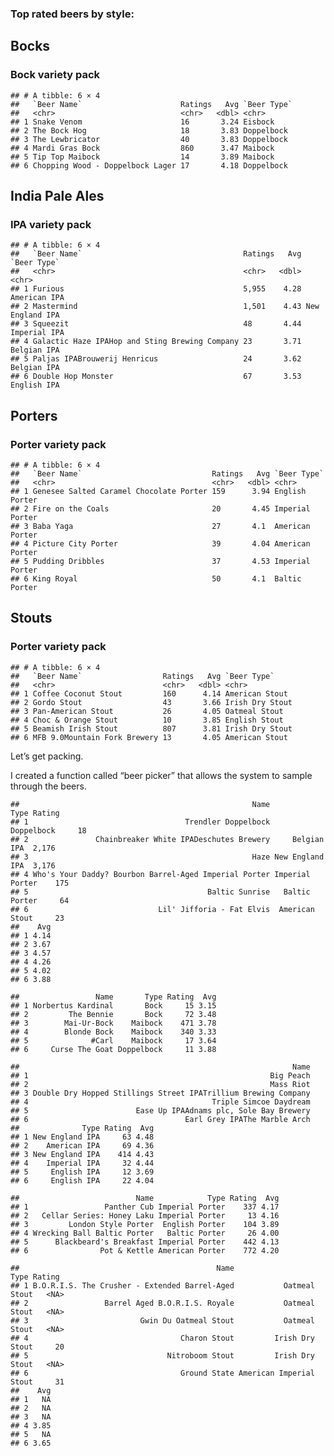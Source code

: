 ### Top rated beers by style:

## Bocks

### Bock variety pack

    ## # A tibble: 6 × 4
    ##   `Beer Name`                      Ratings   Avg `Beer Type`
    ##   <chr>                            <chr>   <dbl> <chr>      
    ## 1 Snake Venom                      16       3.24 Eisbock    
    ## 2 The Bock Hog                     18       3.83 Doppelbock 
    ## 3 The Lewbricator                  40       3.83 Doppelbock 
    ## 4 Mardi Gras Bock                  860      3.47 Maibock    
    ## 5 Tip Top Maibock                  14       3.89 Maibock    
    ## 6 Chopping Wood - Doppelbock Lager 17       4.18 Doppelbock

## India Pale Ales

### IPA variety pack

    ## # A tibble: 6 × 4
    ##   `Beer Name`                                    Ratings   Avg `Beer Type`    
    ##   <chr>                                          <chr>   <dbl> <chr>          
    ## 1 Furious                                        5,955    4.28 American IPA   
    ## 2 Mastermind                                     1,501    4.43 New England IPA
    ## 3 Squeezit                                       48       4.44 Imperial IPA   
    ## 4 Galactic Haze IPAHop and Sting Brewing Company 23       3.71 Belgian IPA    
    ## 5 Paljas IPABrouwerij Henricus                   24       3.62 Belgian IPA    
    ## 6 Double Hop Monster                             67       3.53 English IPA

## Porters

### Porter variety pack

    ## # A tibble: 6 × 4
    ##   `Beer Name`                             Ratings   Avg `Beer Type`    
    ##   <chr>                                   <chr>   <dbl> <chr>          
    ## 1 Genesee Salted Caramel Chocolate Porter 159      3.94 English Porter 
    ## 2 Fire on the Coals                       20       4.45 Imperial Porter
    ## 3 Baba Yaga                               27       4.1  American Porter
    ## 4 Picture City Porter                     39       4.04 American Porter
    ## 5 Pudding Dribbles                        37       4.53 Imperial Porter
    ## 6 King Royal                              50       4.1  Baltic Porter

## Stouts

### Porter variety pack

    ## # A tibble: 6 × 4
    ##   `Beer Name`                  Ratings   Avg `Beer Type`    
    ##   <chr>                        <chr>   <dbl> <chr>          
    ## 1 Coffee Coconut Stout         160      4.14 American Stout 
    ## 2 Gordo Stout                  43       3.66 Irish Dry Stout
    ## 3 Pan-American Stout           26       4.05 Oatmeal Stout  
    ## 4 Choc & Orange Stout          10       3.85 English Stout  
    ## 5 Beamish Irish Stout          807      3.81 Irish Dry Stout
    ## 6 MFB 9.0Mountain Fork Brewery 13       4.05 American Stout

Let’s get packing.

I created a function called “beer picker” that allows the system to
sample through the beers.

    ##                                                    Name            Type Rating
    ## 1                                   Trendler Doppelbock      Doppelbock     18
    ## 2               Chainbreaker White IPADeschutes Brewery     Belgian IPA  2,176
    ## 3                                                  Haze New England IPA  3,176
    ## 4 Who's Your Daddy? Bourbon Barrel-Aged Imperial Porter Imperial Porter    175
    ## 5                                        Baltic Sunrise   Baltic Porter     64
    ## 6                             Lil' Jifforia - Fat Elvis  American Stout     23
    ##    Avg
    ## 1 4.14
    ## 2 3.67
    ## 3 4.57
    ## 4 4.26
    ## 5 4.02
    ## 6 3.88

    ##                 Name       Type Rating  Avg
    ## 1 Norbertus Kardinal       Bock     15 3.15
    ## 2         The Bennie       Bock     72 3.48
    ## 3        Mai-Ur-Bock    Maibock    471 3.78
    ## 4        Blonde Bock    Maibock    340 3.33
    ## 5              #Carl    Maibock     17 3.64
    ## 6     Curse The Goat Doppelbock     11 3.88

    ##                                                             Name
    ## 1                                                      Big Peach
    ## 2                                                      Mass Riot
    ## 3 Double Dry Hopped Stillings Street IPATrillium Brewing Company
    ## 4                                         Triple Simcoe Daydream
    ## 5                        Ease Up IPAAdnams plc, Sole Bay Brewery
    ## 6                                   Earl Grey IPAThe Marble Arch
    ##              Type Rating  Avg
    ## 1 New England IPA     63 4.48
    ## 2    American IPA     69 4.36
    ## 3 New England IPA    414 4.43
    ## 4    Imperial IPA     32 4.44
    ## 5     English IPA     12 3.69
    ## 6     English IPA     22 4.04

    ##                          Name            Type Rating  Avg
    ## 1                 Panther Cub Imperial Porter    337 4.17
    ## 2   Cellar Series: Honey Laku Imperial Porter     13 4.16
    ## 3         London Style Porter  English Porter    104 3.89
    ## 4 Wrecking Ball Baltic Porter   Baltic Porter     26 4.00
    ## 5      Blackbeard's Breakfast Imperial Porter    442 4.13
    ## 6                Pot & Kettle American Porter    772 4.20

    ##                                            Name                    Type Rating
    ## 1 B.O.R.I.S. The Crusher - Extended Barrel-Aged           Oatmeal Stout   <NA>
    ## 2                 Barrel Aged B.O.R.I.S. Royale           Oatmeal Stout   <NA>
    ## 3                         Gwin Du Oatmeal Stout           Oatmeal Stout   <NA>
    ## 4                                  Charon Stout         Irish Dry Stout     20
    ## 5                               Nitroboom Stout         Irish Dry Stout   <NA>
    ## 6                                  Ground State American Imperial Stout     31
    ##    Avg
    ## 1   NA
    ## 2   NA
    ## 3   NA
    ## 4 3.85
    ## 5   NA
    ## 6 3.65
